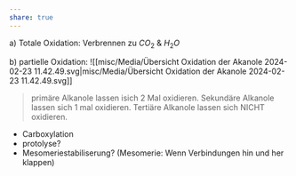```yaml
---
share: true
---
```


a) Totale Oxidation: Verbrennen zu $CO_{2}$ & $H_{2}O$

b) partielle Oxidation: 
![[misc/Media/Übersicht Oxidation der Akanole 2024-02-23 11.42.49.svg|misc/Media/Übersicht Oxidation der Akanole 2024-02-23 11.42.49.svg]]


> primäre Alkanole lassen isich 2 Mal oxidieren.
> Sekundäre Alkanole lassen sich 1 mal oxidieren.
> Tertiäre  Alkanole lassen sich NICHT oxidieren.


- Carboxylation 
- protolyse? 
- Mesomeriestabiliserung? (Mesomerie: Wenn Verbindungen hin und her klappen)



